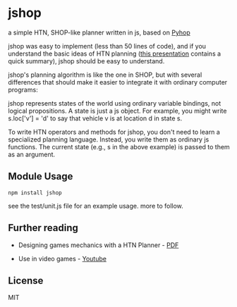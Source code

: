 # jshop

 a simple HTN, SHOP-like planner written in js, based on [Pyhop](https://bitbucket.org/dananau/pyhop)

 jshop was easy to implement (less than 50 lines of code), and if you understand the basic ideas of HTN planning ([this presentation](http://www.cs.umd.edu/~nau/papers/nau2013game.pdf) contains a quick summary), jshop should be easy to understand.

 jshop's planning algorithm is like the one in SHOP, but with several differences that should make it easier to integrate it with ordinary computer programs:

 jshop represents states of the world using ordinary variable bindings, not logical propositions. A state is just a js object. For example, you might write s.loc['v'] = 'd' to say that vehicle v is at location d in state s.

 To write HTN operators and methods for jshop, you don't need to learn a specialized planning language. Instead, you write them as ordinary js functions. The current state (e.g., s in the above example) is passed to them as an argument.

## Module Usage

```
npm install jshop
```

see the test/unit.js file for an example usage. more to follow.

## Further reading

 - Designing games mechanics with a HTN Planner - [PDF](http://www.gameaipro.com/GameAIPro/GameAIPro_Chapter12_Exploring_HTN_Planners_through_Example.pdf)

 - Use in video games - [Youtube](https://youtu.be/kXm467TFTcY)

## License

MIT

